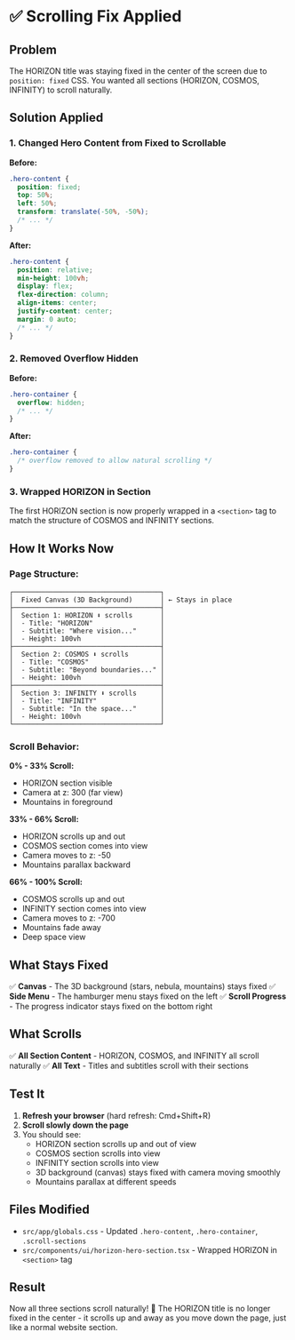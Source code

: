 # ✅ Scrolling Fix Applied

## Problem
The HORIZON title was staying fixed in the center of the screen due to `position: fixed` CSS. You wanted all sections (HORIZON, COSMOS, INFINITY) to scroll naturally.

## Solution Applied

### 1. Changed Hero Content from Fixed to Scrollable

**Before:**
```css
.hero-content {
  position: fixed;
  top: 50%;
  left: 50%;
  transform: translate(-50%, -50%);
  /* ... */
}
```

**After:**
```css
.hero-content {
  position: relative;
  min-height: 100vh;
  display: flex;
  flex-direction: column;
  align-items: center;
  justify-content: center;
  margin: 0 auto;
  /* ... */
}
```

### 2. Removed Overflow Hidden

**Before:**
```css
.hero-container {
  overflow: hidden;
  /* ... */
}
```

**After:**
```css
.hero-container {
  /* overflow removed to allow natural scrolling */
}
```

### 3. Wrapped HORIZON in Section

The first HORIZON section is now properly wrapped in a `<section>` tag to match the structure of COSMOS and INFINITY sections.

## How It Works Now

### Page Structure:
```
┌─────────────────────────────────────┐
│  Fixed Canvas (3D Background)       │ ← Stays in place
├─────────────────────────────────────┤
│  Section 1: HORIZON ⬇ scrolls       │
│  - Title: "HORIZON"                 │
│  - Subtitle: "Where vision..."      │
│  - Height: 100vh                    │
├─────────────────────────────────────┤
│  Section 2: COSMOS ⬇ scrolls        │
│  - Title: "COSMOS"                  │
│  - Subtitle: "Beyond boundaries..." │
│  - Height: 100vh                    │
├─────────────────────────────────────┤
│  Section 3: INFINITY ⬇ scrolls      │
│  - Title: "INFINITY"                │
│  - Subtitle: "In the space..."      │
│  - Height: 100vh                    │
└─────────────────────────────────────┘
```

### Scroll Behavior:

**0% - 33% Scroll:**
- HORIZON section visible
- Camera at z: 300 (far view)
- Mountains in foreground

**33% - 66% Scroll:**
- HORIZON scrolls up and out
- COSMOS section comes into view
- Camera moves to z: -50
- Mountains parallax backward

**66% - 100% Scroll:**
- COSMOS scrolls up and out
- INFINITY section comes into view
- Camera moves to z: -700
- Mountains fade away
- Deep space view

## What Stays Fixed

✅ **Canvas** - The 3D background (stars, nebula, mountains) stays fixed
✅ **Side Menu** - The hamburger menu stays fixed on the left
✅ **Scroll Progress** - The progress indicator stays fixed on the bottom right

## What Scrolls

✅ **All Section Content** - HORIZON, COSMOS, and INFINITY all scroll naturally
✅ **All Text** - Titles and subtitles scroll with their sections

## Test It

1. **Refresh your browser** (hard refresh: Cmd+Shift+R)
2. **Scroll slowly down the page**
3. You should see:
   - HORIZON section scrolls up and out of view
   - COSMOS section scrolls into view
   - INFINITY section scrolls into view
   - 3D background (canvas) stays fixed with camera moving smoothly
   - Mountains parallax at different speeds

## Files Modified

- `src/app/globals.css` - Updated `.hero-content`, `.hero-container`, `.scroll-sections`
- `src/components/ui/horizon-hero-section.tsx` - Wrapped HORIZON in `<section>` tag

## Result

Now all three sections scroll naturally! 🎉 The HORIZON title is no longer fixed in the center - it scrolls up and away as you move down the page, just like a normal website section.

